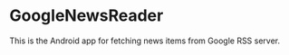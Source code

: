 GoogleNewsReader
================

This is the Android app for fetching news items from Google RSS server. 

